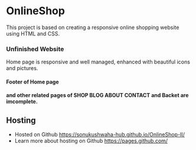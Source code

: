 # OnlineShop
This project is based on creating a responsive online shopping website using HTML and CSS.

### Unfinished Website 
Home page is responsive and well managed, enhanced with beautiful icons and pictures.

#### Footer of Home page 
#### and other related pages of SHOP BLOG ABOUT CONTACT and Backet are imcomplete.

## Hosting
* Hosted on Github https://sonukushwaha-hub.github.io/OnlineShop-II/
* Learn more about hosting on Github https://pages.github.com/
